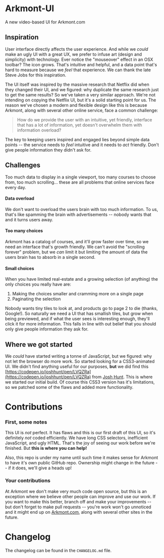 # Arkmont-UI
A new video-based UI for Arkmont.com

## Inspiration
User interface directly affects the user experience. And while we *could* make an ugly UI with a great UX, we prefer to infuse art (design and simplicity) with technology. Ever notice the "mouseover" effect in an OSX toolbar? The icon grows. That's intuitive and helpful, and a data point that's hard to measure because we *feel* that experience. We can thank the late Steve Jobs for this inspiration. 

The UI itself was inspired by the massive research that Netflix did when they changed their UI, and we figured: why duplicate the same research just to get the same results? So we've taken a very similar approach. We're not intending on copying the Netflix UI, but it's a solid starting point for us. The reason we've chosen a modern and flexible design like this is because Arkmont, along with several other online service, face a common challenge:
> How do we provide the user with an intuitive, yet friendly, interface that has a lot of information, yet doesn't overwhelm them with information overload? 

The key to keeping users inspired and engaged lies beyond simple data points -- the service needs to *feel* intuitive and it needs to *act* friendly. Don't give people information they didn't ask for. 

## Challenges 
Too much data to display in a single viewport, too many courses to choose from, too much scrolling... these are all problems that online services face every day. 
#### Data overload
We don't want to overload the users brain with too much information. To us, that's like spamming the brain with advertisements -- nobody wants that and it turns users away. 
#### Too many choices
Arkmont has a catalog of courses, and it'll grow faster over time, so we need an interface that's growth friendly. We can't avoid the "scrolling forever" problem, but we *can* limit it but limiting the amount of data the users brain has to absorb in a single second. 
#### Small choices
When you have limited real-estate and a growing selection (of anything) the only choices you really have are:

1. Making the choices smaller and cramming more on a single page
2. Paginating the selection

Nobody wants tiny tiles to look at, and products go to page 2 to die (thanks, Google!). So naturally we need a UI that has smallish tiles, but grow when being previewed, and if what the user sees is interesting enough, they'll click it for more information. This falls in line with out belief that you should only give people information they ask for. 

## Where we got started
We *could* have started writing a tonne of JavaScript, but we figured: why not let the browser do more work. So started looking for a CSS3-animated UI. We didn't find anything useful for our purposes, __but__ we did find this [https://codepen.io/joshhunt/pen/LVQZRa](https://codepen.io/joshhunt/pen/LVQZRa) from [Josh Hunt](https://github.com/joshhunt). This is where we started our initial build. Of course this CSS3 version has it's limitations, so we patched some of the flaws and added more functionality. 

# Contributions
### First, some notes
This UI is *not* perfect. It has flaws and this is our first draft of this UI, so it's definitely *not* coded efficiently. We have long CSS selectors, inefficient JavaScript, and ugly HTML. That's the joy of seeing our work before we're finished. But __this is where you can help!__

Also, this repo is under my name until such time it makes sense for Arkmont to have it's own public GitHub repo. Ownership might change in the future -- if it does, we'll give a heads up! 

### Your contributions 
At Arkmont we don't make very much code open source, but this is an exception where we believe other people can improve and use our work. If you want to make this better, branch off and make your improvements -- but don't forget to make pull requests -- you're work won't go unnoticed and it might end up on [Arkmont.com](https://arkmont.com), along with several other sites in the future. 

# Changelog 
The changelog can be found in the `CHANGELOG.md` file. 